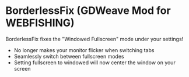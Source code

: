 # BorderlessFix (GDWeave Mod for WEBFISHING)

BorderlessFix fixes the "Windowed Fullscreen" mode under your settings!

- No longer makes your monitor flicker when switching tabs
- Seamlessly switch between fullscreen modes
- Setting fullscreen to windowed will now center the window on your screen
